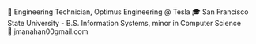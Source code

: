 🤖  Engineering Technician, Optimus Engineering @ Tesla
🎓 San Francisco State University - B.S. Information Systems, minor in Computer Science  
📧 jmanahan00gmail.com 
